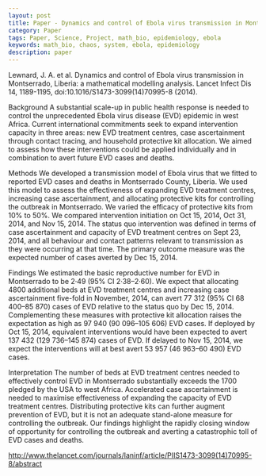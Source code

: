 ```yaml
---
layout: post
title: Paper - Dynamics and control of Ebola virus transmission in Montserrado, Liberia - a mathematical modeling analysis
category: Paper
tags: Paper, Science, Project, math_bio, epidemiology, ebola
keywords: math_bio, chaos, system, ebola, epidemiology
description: paper
---
```



Lewnard, J. A. et al. Dynamics and control of Ebola virus transmission in Montserrado, Liberia: a mathematical modelling analysis. Lancet Infect Dis 14, 1189-1195, doi:10.1016/S1473-3099(14)70995-8 (2014).

Background
A substantial scale-up in public health response is needed to control the unprecedented Ebola virus disease (EVD) epidemic in west Africa. Current international commitments seek to expand intervention capacity in three areas: new EVD treatment centres, case ascertainment through contact tracing, and household protective kit allocation. We aimed to assess how these interventions could be applied individually and in combination to avert future EVD cases and deaths.

Methods
We developed a transmission model of Ebola virus that we fitted to reported EVD cases and deaths in Montserrado County, Liberia. We used this model to assess the effectiveness of expanding EVD treatment centres, increasing case ascertainment, and allocating protective kits for controlling the outbreak in Montserrado. We varied the efficacy of protective kits from 10% to 50%. We compared intervention initiation on Oct 15, 2014, Oct 31, 2014, and Nov 15, 2014. The status quo intervention was defined in terms of case ascertainment and capacity of EVD treatment centres on Sept 23, 2014, and all behaviour and contact patterns relevant to transmission as they were occurring at that time. The primary outcome measure was the expected number of cases averted by Dec 15, 2014.

Findings
We estimated the basic reproductive number for EVD in Montserrado to be 2·49 (95% CI 2·38–2·60). We expect that allocating 4800 additional beds at EVD treatment centres and increasing case ascertainment five-fold in November, 2014, can avert 77 312 (95% CI 68 400–85 870) cases of EVD relative to the status quo by Dec 15, 2014. Complementing these measures with protective kit allocation raises the expectation as high as 97 940 (90 096–105 606) EVD cases. If deployed by Oct 15, 2014, equivalent interventions would have been expected to avert 137 432 (129 736–145 874) cases of EVD. If delayed to Nov 15, 2014, we expect the interventions will at best avert 53 957 (46 963–60 490) EVD cases.

Interpretation
The number of beds at EVD treatment centres needed to effectively control EVD in Montserrado substantially exceeds the 1700 pledged by the USA to west Africa. Accelerated case ascertainment is needed to maximise effectiveness of expanding the capacity of EVD treatment centres. Distributing protective kits can further augment prevention of EVD, but it is not an adequate stand-alone measure for controlling the outbreak. Our findings highlight the rapidly closing window of opportunity for controlling the outbreak and averting a catastrophic toll of EVD cases and deaths.

<http://www.thelancet.com/journals/laninf/article/PIIS1473-3099(14)70995-8/abstract>
